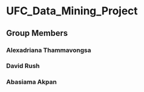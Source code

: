 # UFC_Data_Mining_Project
## Group Members

### Alexadriana Thammavongsa
### David Rush 
### Abasiama Akpan 
